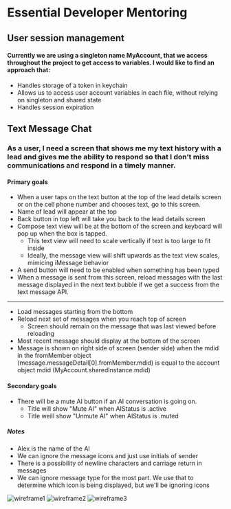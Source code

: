 # Essential Developer Mentoring

## User session management

#### Currently we are using a singleton name MyAccount, that we access throughout the project to get access to variables. I would like to find an approach that:

* Handles storage of a token in keychain
* Allows us to access user account variables in each file, without relying on singleton and shared state
* Handles session expiration


## Text Message Chat

### As a user, I need a screen that shows me my text history with a lead and gives me the ability to respond so that I don’t miss communications and respond in a timely manner.

#### Primary goals

* When a user taps on the text button at the top of the lead details screen or on the cell phone number and chooses text, go to this screen. 
* Name of lead will appear at the top
* Back button in top left will take you back to the lead details screen
* Compose text view will be at the bottom of the screen and keyboard will pop up when the box is tapped.
  *  This text view will need to scale vertically if text is too large to fit inside
  *  Ideally, the message view will shift upwards as the text view scales, mimicing iMessage behavior
* A send button will need to be enabled when something has been typed
* When a message is sent from this screen, reload messages with the last message displayed in the next text bubble if we get a success from the text message API. 
___
* Load messages starting from the bottom
* Reload next set of messages when you reach top of screen
  * Screen should remain on the message that was last viewed before reloading
* Most recent message should display at the bottom of the screen
* Message is shown on right side of screen (sender side) when the mdid in the fromMember object (message.messageDetail[0].fromMember.mdid) is equal to the account object mdid (MyAccount.sharedInstance.mdid)

#### Secondary goals

* There will be a mute AI button if an AI conversation is going on.
  * Title will show "Mute AI" when AIStatus is .active
  * Title weill show "Unmute AI" when AIStatus is .muted      


##### Notes

* Alex is the name of the AI
* We can ignore the message icons and just use initials of sender
* There is a possibility of newline characters and carriage return in messages
* We can ignore message type for the most part. We use that to determine which icon is being displayed, but we'll be ignoring icons


![wireframe1](./wireframe1.png)
![wireframe2](./wireframe2.png)
![wireframe3](./wireframe3.png)

